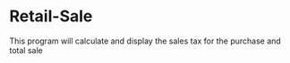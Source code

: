 # Retail-Sale
This program will calculate and display the sales tax for the purchase and total sale
